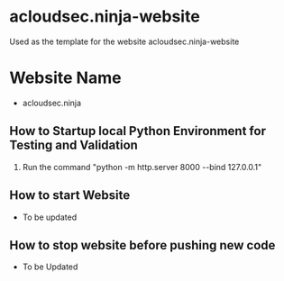 # acloudsec.ninja-website
Used as the template for the website acloudsec.ninja-website
# Website Name 
 - acloudsec.ninja

## How to Startup local Python Environment for Testing and Validation

1. Run the command "python -m http.server 8000 --bind 127.0.0.1"

## How to start Website

- To be updated

## How to stop website before pushing new code 

- To be Updated
